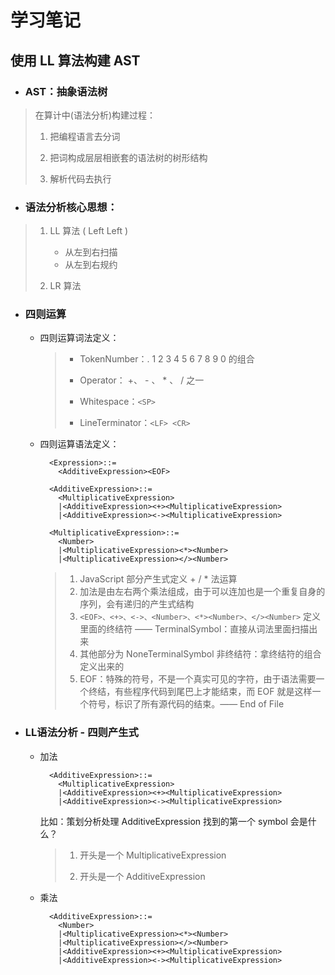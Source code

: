 # 学习笔记

## 使用 LL 算法构建 AST

- ### AST：抽象语法树
> 在算计中(语法分析)构建过程：
> 1. 把编程语言去分词
>
> 2. 把词构成层层相嵌套的语法树的树形结构
>
> 3. 解析代码去执行

- ### 语法分析核心思想：
> 1. LL 算法 ( Left Left )
>
>     - 从左到右扫描
>
>     * 从左到右规约
>
> 2. LR 算法

- ### 四则运算

  * 四则运算词法定义：

    > - TokenNumber：. 1 2 3 4 5 6 7 8 9 0 的组合
    > * Operator： +、 - 、 * 、 / 之一 
    > - Whitespace：`<SP>`
    > * LineTerminator：`<LF> <CR>`

  - 四则运算语法定义：

    <html>
      <body>

    ```     
      <Expression>::=
        <AdditiveExpression><EOF>

      <AdditiveExpression>::=
        <MultiplicativeExpression>
        |<AdditiveExpression><+><MultiplicativeExpression>
        |<AdditiveExpression><-><MultiplicativeExpression>
    
      <MultiplicativeExpression>::=
        <Number>
        |<MultiplicativeExpression><*><Number>
        |<MultiplicativeExpression></><Number>
    ```

      </body>
    <html>
    
    >
    >
    > 1. JavaScript 部分产生式定义 + / * 法运算
    > 2. 加法是由左右两个乘法组成，由于可以连加也是一个重复自身的序列，会有递归的产生式结构
    > 3. `<EOF>、<+>、<->、<Number>、<*><Number>、</><Number>` 定义里面的终结符 —— TerminalSymbol：直接从词法里面扫描出来
    > 4. 其他部分为 NoneTerminalSymbol 非终结符：拿终结符的组合定义出来的 
    > 5. EOF：特殊的符号，不是一个真实可见的字符，由于语法需要一个终结，有些程序代码到尾巴上才能结束，而 EOF 就是这样一个符号，标识了所有源代码的结束。—— End of File
  
- ### LL语法分析 - 四则产生式
  
  + 加法

    <html>
      <body>

    ```
      <AdditiveExpression>::=
        <MultiplicativeExpression>
        |<AdditiveExpression><+><MultiplicativeExpression>
        |<AdditiveExpression><-><MultiplicativeExpression>
    ```

      </body>
    <html>

    比如：策划分析处理 AdditiveExpression 找到的第一个 symbol 会是什么？
    
      > 1. 开头是一个 MultiplicativeExpression 
      > 
      > 2. 开头是一个 AdditiveExpression 
  + 乘法

    <html>
      <body>

    ```      
      <AdditiveExpression>::=
        <Number>
        |<MultiplicativeExpression><*><Number>
        |<MultiplicativeExpression></><Number>
        |<AdditiveExpression><+><MultiplicativeExpression>
        |<AdditiveExpression><-><MultiplicativeExpression>
    ```

    </body>
  <html>
    
